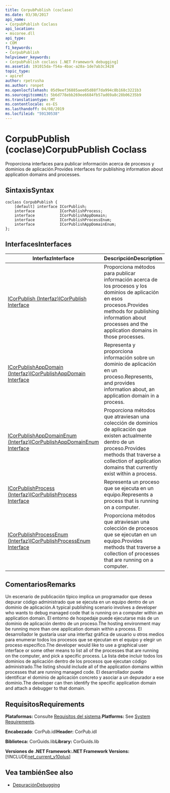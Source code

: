```yaml
---
title: CorpubPublish (coclase)
ms.date: 03/30/2017
api_name:
- CorpubPublish Coclass
api_location:
- mscoree.dll
api_type:
- COM
f1_keywords:
- CorpubPublish
helpviewer_keywords:
- CorpubPublish coclass [.NET Framework debugging]
ms.assetid: 191015da-f54a-4bac-a28a-1de7ab3c3428
topic_type:
- apiref
author: rpetrusha
ms.author: ronpet
ms.openlocfilehash: 05d9eef36885aee05d88f7da994c8b168c3221b3
ms.sourcegitcommit: 5b6d778ebb269ee6684fb57ad69a8c28b06235b9
ms.translationtype: MT
ms.contentlocale: es-ES
ms.lasthandoff: 04/08/2019
ms.locfileid: "59130538"
---
```

# <a name="corpubpublish-coclass"></a><span data-ttu-id="390b9-102">CorpubPublish (coclase)</span><span class="sxs-lookup"><span data-stu-id="390b9-102">CorpubPublish Coclass</span></span>
<span data-ttu-id="390b9-103">Proporciona interfaces para publicar información acerca de procesos y dominios de aplicación.</span><span class="sxs-lookup"><span data-stu-id="390b9-103">Provides interfaces for publishing information about application domains and processes.</span></span>  
  
## <a name="syntax"></a><span data-ttu-id="390b9-104">Sintaxis</span><span class="sxs-lookup"><span data-stu-id="390b9-104">Syntax</span></span>  
  
```  
coclass CorpubPublish {  
    [default] interface ICorPublish;  
    interface           ICorPublishProcess;  
    interface           ICorPublishAppDomain;  
    interface           ICorPublishProcessEnum;  
    interface           ICorPublishAppDomainEnum;  
};  
```  
  
## <a name="interfaces"></a><span data-ttu-id="390b9-105">Interfaces</span><span class="sxs-lookup"><span data-stu-id="390b9-105">Interfaces</span></span>  
  
|<span data-ttu-id="390b9-106">Interfaz</span><span class="sxs-lookup"><span data-stu-id="390b9-106">Interface</span></span>|<span data-ttu-id="390b9-107">Descripción</span><span class="sxs-lookup"><span data-stu-id="390b9-107">Description</span></span>|  
|---------------|-----------------|  
|[<span data-ttu-id="390b9-108">ICorPublish (Interfaz)</span><span class="sxs-lookup"><span data-stu-id="390b9-108">ICorPublish Interface</span></span>](../../../../docs/framework/unmanaged-api/debugging/icorpublish-interface.md)|<span data-ttu-id="390b9-109">Proporciona métodos para publicar información acerca de los procesos y los dominios de aplicación en esos procesos.</span><span class="sxs-lookup"><span data-stu-id="390b9-109">Provides methods for publishing information about processes and the application domains in those processes.</span></span>|  
|[<span data-ttu-id="390b9-110">ICorPublishAppDomain (Interfaz)</span><span class="sxs-lookup"><span data-stu-id="390b9-110">ICorPublishAppDomain Interface</span></span>](../../../../docs/framework/unmanaged-api/debugging/icorpublishappdomain-interface.md)|<span data-ttu-id="390b9-111">Representa y proporciona información sobre un dominio de aplicación en un proceso.</span><span class="sxs-lookup"><span data-stu-id="390b9-111">Represents, and provides information about, an application domain in a process.</span></span>|  
|[<span data-ttu-id="390b9-112">ICorPublishAppDomainEnum (Interfaz)</span><span class="sxs-lookup"><span data-stu-id="390b9-112">ICorPublishAppDomainEnum Interface</span></span>](../../../../docs/framework/unmanaged-api/debugging/icorpublishappdomainenum-interface.md)|<span data-ttu-id="390b9-113">Proporciona métodos que atraviesan una colección de dominios de aplicación que existen actualmente dentro de un proceso.</span><span class="sxs-lookup"><span data-stu-id="390b9-113">Provides methods that traverse a collection of application domains that currently exist within a process.</span></span>|  
|[<span data-ttu-id="390b9-114">ICorPublishProcess (Interfaz)</span><span class="sxs-lookup"><span data-stu-id="390b9-114">ICorPublishProcess Interface</span></span>](../../../../docs/framework/unmanaged-api/debugging/icorpublishprocess-interface.md)|<span data-ttu-id="390b9-115">Representa un proceso que se ejecuta en un equipo.</span><span class="sxs-lookup"><span data-stu-id="390b9-115">Represents a process that is running on a computer.</span></span>|  
|[<span data-ttu-id="390b9-116">ICorPublishProcessEnum (Interfaz)</span><span class="sxs-lookup"><span data-stu-id="390b9-116">ICorPublishProcessEnum Interface</span></span>](../../../../docs/framework/unmanaged-api/debugging/icorpublishprocessenum-interface.md)|<span data-ttu-id="390b9-117">Proporciona métodos que atraviesan una colección de procesos que se ejecutan en un equipo.</span><span class="sxs-lookup"><span data-stu-id="390b9-117">Provides methods that traverse a collection of processes that are running on a computer.</span></span>|  
  
## <a name="remarks"></a><span data-ttu-id="390b9-118">Comentarios</span><span class="sxs-lookup"><span data-stu-id="390b9-118">Remarks</span></span>  
 <span data-ttu-id="390b9-119">Un escenario de publicación típico implica un programador que desea depurar código administrado que se ejecuta en un equipo dentro de un dominio de aplicación.</span><span class="sxs-lookup"><span data-stu-id="390b9-119">A typical publishing scenario involves a developer who wants to debug managed code that is running on a computer within an application domain.</span></span> <span data-ttu-id="390b9-120">El entorno de hospedaje puede ejecutarse más de un dominio de aplicación dentro de un proceso.</span><span class="sxs-lookup"><span data-stu-id="390b9-120">The hosting environment may be running more than one application domain within a process.</span></span> <span data-ttu-id="390b9-121">El desarrollador le gustaría usar una interfaz gráfica de usuario u otros medios para enumerar todos los procesos que se ejecutan en el equipo y elegir un proceso específico.</span><span class="sxs-lookup"><span data-stu-id="390b9-121">The developer would like to use a graphical user interface or some other means to list all of the processes that are running on the computer, and pick a specific process.</span></span> <span data-ttu-id="390b9-122">La lista debe incluir todos los dominios de aplicación dentro de los procesos que ejecutan código administrado.</span><span class="sxs-lookup"><span data-stu-id="390b9-122">The listing should include all of the application domains within processes that are running managed code.</span></span> <span data-ttu-id="390b9-123">El desarrollador puede identificar el dominio de aplicación concreto y asociar a un depurador a ese dominio.</span><span class="sxs-lookup"><span data-stu-id="390b9-123">The developer can then identify the specific application domain and attach a debugger to that domain.</span></span>  
  
## <a name="requirements"></a><span data-ttu-id="390b9-124">Requisitos</span><span class="sxs-lookup"><span data-stu-id="390b9-124">Requirements</span></span>  
 <span data-ttu-id="390b9-125">**Plataformas:** Consulte [Requisitos del sistema](../../../../docs/framework/get-started/system-requirements.md).</span><span class="sxs-lookup"><span data-stu-id="390b9-125">**Platforms:** See [System Requirements](../../../../docs/framework/get-started/system-requirements.md).</span></span>  
  
 <span data-ttu-id="390b9-126">**Encabezado**: CorPub.idl</span><span class="sxs-lookup"><span data-stu-id="390b9-126">**Header:** CorPub.idl</span></span>  
  
 <span data-ttu-id="390b9-127">**Biblioteca:** CorGuids.lib</span><span class="sxs-lookup"><span data-stu-id="390b9-127">**Library:** CorGuids.lib</span></span>  
  
 **<span data-ttu-id="390b9-128">Versiones de .NET Framework:</span><span class="sxs-lookup"><span data-stu-id="390b9-128">.NET Framework Versions:</span></span>**  [!INCLUDE[net_current_v10plus](../../../../includes/net-current-v10plus-md.md)]  
  
## <a name="see-also"></a><span data-ttu-id="390b9-129">Vea también</span><span class="sxs-lookup"><span data-stu-id="390b9-129">See also</span></span>

- [<span data-ttu-id="390b9-130">Depuración</span><span class="sxs-lookup"><span data-stu-id="390b9-130">Debugging</span></span>](../../../../docs/framework/unmanaged-api/debugging/index.md)
